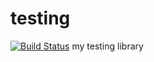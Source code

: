 # testing
[![Build Status](https://travis-ci.org/inf3rno/testing.svg?branch=master)](https://travis-ci.org/inf3rno/testing)
my testing library